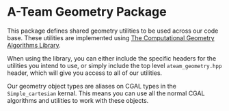 # A-Team Geometry Package

This package defines shared geometry utilities to be used across our code base. These utilities are implemented using [The Computational Geometry Algorithms Library](https://www.cgal.org/).

When using the library, you can either include the specific headers for the utilities you intend to use, or simply include the top level `ateam_geometry.hpp` header, which will give you access to all of our utilities.

Our geometry object types are aliases on CGAL types in the `Simple_cartesian` kernal. This means you can use all the normal CGAL algorithms and utilities to work with these objects.
